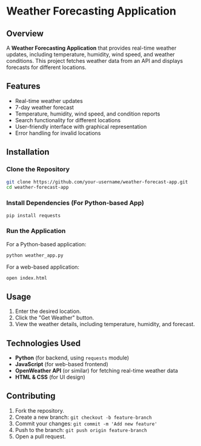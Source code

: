 # Weather Forecasting Application

## Overview
A **Weather Forecasting Application** that provides real-time weather updates, including temperature, humidity, wind speed, and weather conditions. This project fetches weather data from an API and displays forecasts for different locations.

## Features
- Real-time weather updates
- 7-day weather forecast
- Temperature, humidity, wind speed, and condition reports
- Search functionality for different locations
- User-friendly interface with graphical representation
- Error handling for invalid locations

## Installation

### Clone the Repository
```bash
git clone https://github.com/your-username/weather-forecast-app.git
cd weather-forecast-app
```

### Install Dependencies (For Python-based App)
```bash
pip install requests
```

### Run the Application
For a Python-based application:
```bash
python weather_app.py
```
For a web-based application:
```bash
open index.html
```

## Usage
1. Enter the desired location.
2. Click the "Get Weather" button.
3. View the weather details, including temperature, humidity, and forecast.

## Technologies Used
- **Python** (for backend, using `requests` module)
- **JavaScript** (for web-based frontend)
- **OpenWeather API** (or similar) for fetching real-time weather data
- **HTML & CSS** (for UI design)

## Contributing
1. Fork the repository.
2. Create a new branch: `git checkout -b feature-branch`
3. Commit your changes: `git commit -m 'Add new feature'`
4. Push to the branch: `git push origin feature-branch`
5. Open a pull request.


